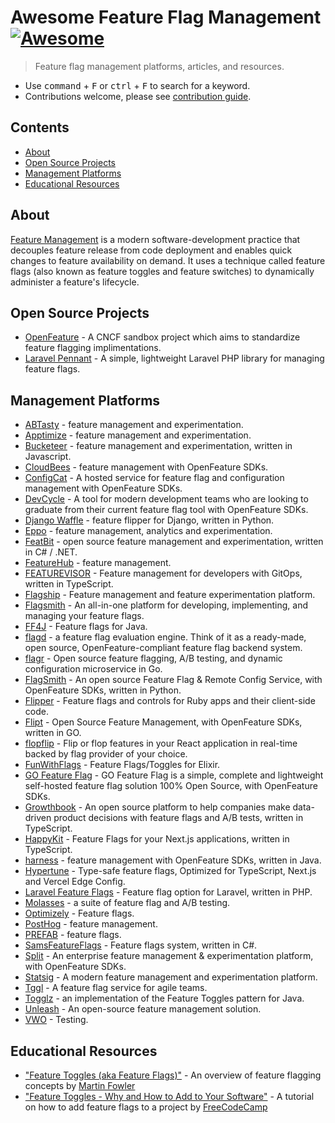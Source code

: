 # Awesome Feature Flag Management [![Awesome](https://awesome.re/badge.svg)](https://awesome.re)
> Feature flag management platforms, articles, and resources.
- Use <kbd>command</kbd> + <kbd>F</kbd> or <kbd>ctrl</kbd> + <kbd>F</kbd> to search for a keyword.
- Contributions welcome, please see [contribution guide](CONTRIBUTING.md).

## Contents
- [About](#about)
- [Open Source Projects](#open-source-projects)
- [Management Platforms](#management-platforms)
- [Educational Resources](#educational-resources)

## About
[Feature Management](https://learn.microsoft.com/en-us/azure/azure-app-configuration/concept-feature-management) is a modern software-development practice that decouples feature release from code deployment and enables quick changes to feature availability on demand. It uses a technique called feature flags (also known as feature toggles and feature switches) to dynamically administer a feature's lifecycle.

## Open Source Projects
- [OpenFeature](https://openfeature.dev/) - A CNCF sandbox project which aims to standardize feature flagging implimentations.
- [Laravel Pennant](https://github.com/laravel/pennant) - A simple, lightweight Laravel PHP library for managing feature flags.

## Management Platforms
- [ABTasty](https://www.abtasty.com/) - feature management and experimentation.
- [Apptimize](https://apptimize.com/product/) - feature management and experimentation.
- [Bucketeer](https://bucketeer.io/) - feature management and experimentation, written in Javascript.
- [CloudBees](https://docs.cloudbees.com/docs/cloudbees-feature-management/latest/) - feature management with OpenFeature SDKs.
- [ConfigCat](https://configcat.com) - A hosted service for feature flag and configuration management with OpenFeature SDKs.
- [DevCycle](https://devcycle.com) - A tool for modern development teams who are looking to graduate from their current feature flag tool with OpenFeature SDKs.
- [Django Waffle](https://waffle.readthedocs.io/en/stable/) - feature flipper for Django, written in Python.
- [Eppo](https://www.geteppo.com/feature-flagging) - feature management, analytics and experimentation.
- [FeatBit](https://www.featbit.co/) - open source feature management and experimentation, written in C# / .NET.
- [FeatureHub](https://www.featurehub.io/) - feature management.
- [FEATUREVISOR](https://featurevisor.com/) - Feature management for developers with GitOps, written in TypeScript.
- [Flagship](https://flagship.io) - Feature management and feature experimentation platform.
- [Flagsmith](https://flagsmith.com) - An all-in-one platform for developing, implementing, and managing your feature flags.
- [FF4J](https://ff4j.org/) - Feature flags for Java.
- [flagd](https://flagd.dev/) - a feature flag evaluation engine. Think of it as a ready-made, open source, OpenFeature-compliant feature flag backend system.
- [flagr](https://openflagr.github.io/flagr/#/) - Open source feature flagging, A/B testing, and dynamic configuration microservice in Go.
- [FlagSmith](https://www.flagsmith.com/) - An open source Feature Flag & Remote Config Service, with OpenFeature SDKs, written in Python.
- [Flipper](https://www.flippercloud.io/) - Feature flags and controls for Ruby apps and their client-side code.
- [Flipt](https://www.flipt.io/) - Open Source Feature Management, with OpenFeature SDKs, written in GO.
- [flopflip](https://github.com/tdeekens/flopflip) - Flip or flop features in your React application in real-time backed by flag provider of your choice.
- [FunWithFlags](https://github.com/tompave/fun_with_flags) - Feature Flags/Toggles for Elixir.
- [GO Feature Flag](https://gofeatureflag.org) - GO Feature Flag is a simple, complete and lightweight self-hosted feature flag solution 100% Open Source, with OpenFeature SDKs.
- [Growthbook](https://growthbook.io) - An open source platform to help companies make data-driven product decisions with feature flags and A/B tests, written in TypeScript.
- [HappyKit](https://happykit.dev/) - Feature Flags for your Next.js applications, written in TypeScript.
- [harness](https://www.harness.io/products/feature-flags) - feature management with OpenFeature SDKs, written in Java.
- [Hypertune](https://www.hypertune.com/) - Type-safe feature flags, Optimized for TypeScript, Next.js and Vercel Edge Config.
- [Laravel Feature Flags](https://feature-flags.docs.ylsideas.co/) - Feature flag option for Laravel, written in PHP.
- [Molasses](https://www.molasses.app/?r=prd-ffs) - a suite of feature flag and A/B testing.
- [Optimizely](https://www.optimizely.com/optimization-glossary/feature-flags/) - Feature flags.
- [PostHog](https://posthog.com/feature-flags) - feature management.
- [PREFAB](https://prefab.cloud/) - feature flags.
- [SamsFeatureFlags](https://github.com/samsmithnz/SamsFeatureFlags) - Feature flags system, written in C#.
- [Split](https://www.split.io/) - An enterprise feature management & experimentation platform, with OpenFeature SDKs.
- [Statsig](https://statsig.com/) - A modern feature management and experimentation platform.
- [Tggl](https://tggl.io) - A feature flag service for agile teams.
- [Togglz](https://www.togglz.org/) - an implementation of the Feature Toggles pattern for Java.
- [Unleash](https://www.getunleash.io/) - An open-source feature management solution.
- [VWO](https://vwo.com/) - Testing.

## Educational Resources
- ["Feature Toggles (aka Feature Flags)"](https://martinfowler.com/articles/feature-toggles.html) - An overview of feature flagging concepts by [Martin Fowler](https://twitter.com/martinfowler)
- ["Feature Toggles - Why and How to Add to Your Software"](https://youtu.be/-yHZ9uLVSp4) - A tutorial on how to add feature flags to a project by [FreeCodeCamp](https://www.freecodecamp.org/)
